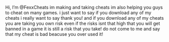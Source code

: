 Hi, I’m @FexxCheats im making and taking cheats
im also helping you guys to cheat on many games.
i just want to say if you download any of my cheats i really want to say thank you!
and if you download any of my cheats you are taking you own risk even if the risks isnt that high that you will get banned in a game it is still a risk that you take!
do not come to me and say that my cheat is bad beacuse you over used it!

